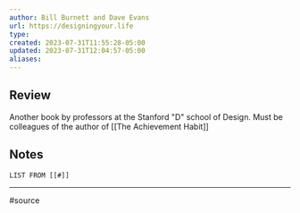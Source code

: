 ```yaml
---
author: Bill Burnett and Dave Evans
url: https://designingyour.life
type: 
created: 2023-07-31T11:55:28-05:00
updated: 2023-07-31T12:04:57-05:00
aliases:
---
```

## Review
Another book by professors at the Stanford "D" school of Design. Must be colleagues of the author of [[The Achievement Habit]]

## Notes
```dataview
LIST FROM [[#]]
```

---
#source 